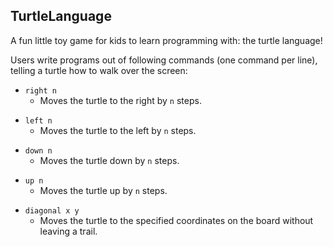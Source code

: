 ## TurtleLanguage

A fun little toy game for kids to learn programming with: the turtle language!

Users write programs out of following commands (one command per line), telling
a turtle how to walk over the screen:

* `right n`
	* Moves the turtle to the right by `n` steps.
- `left n`
	- Moves the turtle to the left by `n` steps.
* `down n`
	* Moves the turtle down by `n` steps.
- `up n`
	- Moves the turtle up by `n` steps.
* `diagonal x y`
	* Moves the turtle to the specified coordinates on the board without
	  leaving a trail.
      

